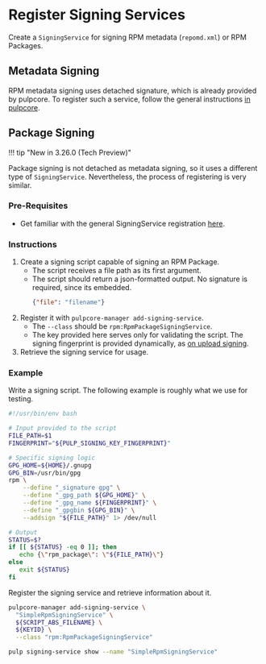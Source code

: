 # Register Signing Services

Create a `SigningService` for signing RPM metadata (`repomd.xml`) or RPM Packages.

## Metadata Signing

RPM metadata signing uses detached signature, which is already provided by pulpcore.
To register such a service, follow the general instructions [in pulpcore](site:pulpcore/docs/admin/guides/sign-metadata/).

## Package Signing

!!! tip "New in 3.26.0 (Tech Preview)"

Package signing is not detached as metadata signing, so it uses a different type of `SigningService`.
Nevertheless, the process of registering is very similar.

### Pre-Requisites

- Get familiar with the general SigningService registration [here](site:pulpcore/docs/admin/guides/sign-metadata/).

### Instructions

1. Create a signing script capable of signing an RPM Package.
    - The script receives a file path as its first argument.
    - The script should return a json-formatted output. No signature is required, since its embedded.
      ```json
      {"file": "filename"}
      ```
1. Register it with `pulpcore-manager add-signing-service`.
    - The `--class` should be `rpm:RpmPackageSigningService`.
    - The key provided here serves only for validating the script.
      The signing fingerprint is provided dynamically, as [on upload signing](site:pulp_rpm/docs/user/guides/06-sign-packages/#on-upload).
1. Retrieve the signing service for usage.

### Example

Write a signing script.
The following example is roughly what we use for testing.

```bash title="package-signing-script.sh"
#!/usr/bin/env bash

# Input provided to the script
FILE_PATH=$1
FINGERPRINT="${PULP_SIGNING_KEY_FINGERPRINT}"

# Specific signing logic
GPG_HOME=${HOME}/.gnupg
GPG_BIN=/usr/bin/gpg
rpm \
    --define "_signature gpg" \
    --define "_gpg_path ${GPG_HOME}" \
    --define "_gpg_name ${FINGERPRINT}" \
    --define "_gpgbin ${GPG_BIN}" \
    --addsign "${FILE_PATH}" 1> /dev/null

# Output
STATUS=$?
if [[ ${STATUS} -eq 0 ]]; then
   echo {\"rpm_package\": \"${FILE_PATH}\"}
else
   exit ${STATUS}
fi
```

Register the signing service and retrieve information about it.

```bash
pulpcore-manager add-signing-service \
  "SimpleRpmSigningService" \
  ${SCRIPT_ABS_FILENAME} \
  ${KEYID} \
  --class "rpm:RpmPackageSigningService"

pulp signing-service show --name "SimpleRpmSigningService"
```



